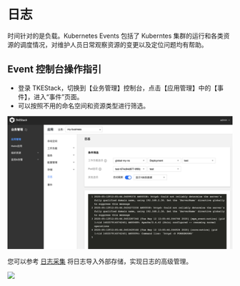 # 日志

时间针对的是负载。Kubernetes Events 包括了 Kuberntes 集群的运行和各类资源的调度情况，对维护人员日常观察资源的变更以及定位问题均有帮助。

## Event 控制台操作指引

* 登录 TKEStack，切换到【业务管理】控制台，点击【应用管理】中的【事件】，进入“事件”页面。
* 可以按照不用的命名空间和资源类型进行筛选。

![](../../../.gitbook/assets/image%20%28114%29.png)

您可以参考 [日志采集](https://github.com/tkestack/tke/blob/master/docs/guide/zh-CN/products/business-control-pannel/operation/logcollect.md) 将日志导入外部存储，实现日志的高级管理。

![](https://github.com/PatrickLai7528/docs/tree/367ed6036bfdb372201d6e1790cdfffbf16b6ac6/docs/zh/images/事件.png)

